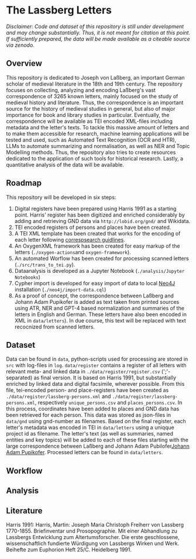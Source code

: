 # The Lassberg Letters
*Disclaimer: Code and dataset of this repository is still under development and may change substantially. Thus, it is not meant for citation at this point. If sufficiently prepared, the data will be made available as a citeable source via zenodo.*

## Overview
This repository is dedicated to Joseph von Laßberg, an important German scholar of medieval literature in the 18th and 19th century. The repository focuses on collecting, analyzing and encoding Laßberg's vast correspondence of 3265 known letters, mainly focused on the study of medieval history and literature. Thus, the correspondence is an important source for the history of medieval studies in general, but also of major importance for book and library studies in particular. Eventually, the correspondence will be available as TEI encoded XML-files including metadata and the letter's texts. To tackle this massive amount of letters and to make them accessible for research, machine learning applications will be tested and used, such as Automated Text Recognition (OCR and HTR), LLMs to automate summarizing and normalisation, as well as NER and Topic Modelling methods. Thus, the repository also tries to create resources dedicated to the application of such tools for historical research. Lastly, a quantitative analysis of the data will be available. 

## Roadmap
This repository will be developed in six steps:
1. Digital registers have been prepared using Harris 1991 as a starting point. Harris' register has been digitized and enriched considerably by adding and retrieving GND data via `http://lobid.org/gnd/` and Wikidata.
2. TEI encoded registers of persons and places have been created. 
3. A TEI XML template has been created that works for the encoding of each letter following [correspsearch guidlines](https://correspsearch.net/de/dokumentation.html).
4. An OxygenXML framework has been created for easy markup of the letters (`./oxygen-actions`and `oxygen-framework`).
6. An automated Worflow has been created for processing scanned letters (`./src/trans_to_tei.py`).
7. Dataanalysis is developed as a Jupyter Notebook (`./analysis/Jupyter Notebooks`)
8. Cypher import is developed for easy import of data to local [Neo4J](https://neo4j.com) installation (`./neo4j/import-data.cql`)
9. As a proof of concept, the correspondence between Laßberg and Johann Adam Pupikofer is added as text taken from printed sources using ATR, NER and GPT-4 based normalization and summaries of the letters in English and German. These letters have also been encoded in XML in `data/letters`). In due course, this text will be replaced with text recocnized from scanned letters.

## Dataset
Data can be found in `data`, python-scripts used for processing are stored in `src` with log-files in `log`. `data/register` contains a register of all letters with relevant meta- and linked data in `./data/register/register.csv` (';'-separated) as final version. It is based on Harris 1991, but substantially enriched by linked data and digital facsimile, wherever possible. From this file, tei-encoded person- and place-registers have been created as `./data/register/lassberg-persons.xml` and `./data/register/lassberg-persons.xml`, respectively `unique_persons.csv` and `places_persons.csv`. In this process, coordinates have been added to places and GND data has been retrieved for each person. This data was stored as json-files in `data/gnd` using gnd-number as filenames. Based on the final register, each letter's metadata was encoded in TEI in `data/letters` using a uniqque project id as filename. The letter's text (as well as summaries, named entities and key topics) will be added to each of these files starting with the large correspondence between Laßberg and Johann Adam Pubilofer[Johann Adam Pupikofer](https://de.wikipedia.org/wiki/Johann_Adam_Pupikofer). Processed letters can be found in `data/letters`.

## Workflow


## Analysis

## Literature
Harris 1991: Harris, Martin: Joseph Maria Christoph Freiherr von Lassberg 1770-1855. Briefinventar und Prosopographie. Mit einer Abhandlung zu Lassbergs Entwicklung zum Altertumsforscher. Die erste geschlossene, wissenschaftlich fundierte Würdigung von Lassbergs Wirken und Werk. Beihefte zum Euphorion Heft 25/C. Heidelberg 1991.

